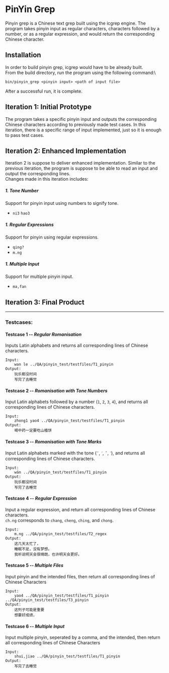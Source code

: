 # PinYin Grep
Pinyin grep is a Chinese text grep built using the icgrep engine. The program takes pinyin input as regular characters, characters followed by a number, or as a regular expression, and would return the corresponding Chinese character. 

## Installation
In order to build pinyin grep, icgrep would have to be already built.\
From the build directory, run the program using the following command:\
```
bin/pinyin_grep <pinyin input> <path of input file> 
```
After a successful run, it is complete.

## Iteration 1: Initial Prototype
The program takes a specific pinyin input and outputs the corresponding Chinese characters according to previously made test cases.
In this iteration, there is a specific range of input implemented, just so it is enough to pass test cases.


## Iteration 2: Enhanced Implementation 
Iteration 2 is suppose to deliver enhanced implementation. Similar to the previous iteration, the program is suppose to be able to read an input and output the corresponding lines.\
Changes made in this iteration includes:
##### 1. Tone Number
Support for pinyin input using numbers to signify tone. 
- `ni3` `hao3`
##### 1. Regular Expressions
Support for pinyin using regular expressions.
- `qing?`
- `m.ng`
##### 1. Multiple Input
Support for multiple pinyin input.
- `ma,fan`


## Iteration 3: Final Product

---

### Testcases:
#### Testcase 1 -- *Regular Romanisation*
Inputs Latin alphabets and returns all corresponding lines of Chinese characters.

```
Input: 
	wan le ../QA/pinyin_test/testfiles/T1_pinyin
Output:
	玩乐都没时间
	写完了去睡觉
```

#### Testcase 2 -- *Romanisation with Tone Numbers*
Input Latin alphabets followed by a number (`1`, `2`, `3`, `4`), and returns all corresponding lines of Chinese characters.

```
Input: 
	zhong1 yao4 ../QA/pinyin_test/testfiles/T1_pinyin
Output:
	喝中药一定要吃山楂饼
```

#### Testcase 3 -- *Romanisation with Tone Marks*
Input Latin alphabets marked with the tone (`ˉ`, `ˊ`, `ˇ`, `ˋ`), and returns all corresponding lines of Chinese characters.

```
Input: 
	wán ../QA/pinyin_test/testfiles/T1_pinyin
Output:
	玩乐都没时间
	写完了去睡觉
```

#### Testcase 4 -- *Regular Expression*
Input a regular expression, and return all corresponding lines of Chinese characters.\
`ch.ng` corresponds to `chang`, `cheng`, `ching`, and `chong`.

```
Input: 
	m.ng ../QA/pinyin_test/testfiles/T2_regex
Output:
	这几天太忙了，
	睡眠不足，没有梦想。
	我听说明天会很晴朗，也许明天会更好。
```
#### Testcase 5 -- *Multiple Files*
Input pinyin and the intended files, then return all corresponding lines of Chinese Characters

```
Input: 
	yao4 ../QA/pinyin_test/testfiles/T1_pinyin ../QA/pinyin_test/testfiles/T3_pinyin
Output:
	这列子可能是重要
	想要好成绩，
```
#### Testcase 6 -- *Multiple Input*
Input multiple pinyin, seperated by a comma, and the intended, then return all corresponding lines of Chinese Characters

```
Input: 
	shui,jiao ../QA/pinyin_test/testfiles/T1_pinyin
Output:
	写完了去睡觉
```

